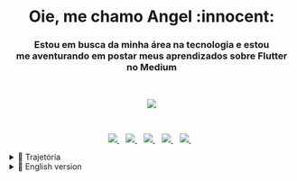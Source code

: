 <h1 align='center'> Oie, me chamo Angel :innocent: </h1>

<h3 align='center'>Estou em busca da minha área na tecnologia e estou<br>
 me aventurando em postar meus aprendizados sobre Flutter no Medium</h3>
<br>
<p align='center'>
  
  <img  src="https://github-readme-stats.vercel.app/api/top-langs/?username=vihangel&layout=compact&theme=radical&langs_count=8">
  
</p>
<br>
<p align='center'>
  
  <a href="https://www.linkedin.com/in/vitoria-angel-silva-130003196/">
    <img src="https://img.shields.io/badge/linkedin-%230077B5.svg?&style=for-the-badge&logo=linkedin&logoColor=white" />
  </a>&nbsp;&nbsp;
  <a href="https://www.instagram.com/vih.angel">
    <img src="https://img.shields.io/badge/instagram-%23E4405F.svg?&style=for-the-badge&logo=instagram&logoColor=white" />
  </a>&nbsp;&nbsp;
    <a href="https://vitoria-angel2002.medium.com">
    <img src="https://img.shields.io/badge/Medium-12100E?style=for-the-badge&logo=medium&logoColor=white" />        
  </a>&nbsp;&nbsp;
  <a href="https://dribbble.com/Vih_Angel">
    <img src="https://img.shields.io/badge/Dribbble-EA4C89?style=for-the-badge&logo=dribbble&logoColor=white" />
  </a>&nbsp;&nbsp;
  <a href="https://www.behance.net/vitoriaangel/">
    <img src="https://img.shields.io/badge/-Behance-blue?style=for-the-badge&logo=behance&logoColor=white" />
  </a>&nbsp;&nbsp;
  
</p>

<details> 
<summary>📃 Trajetória</summary>

## Formação

- 📖 **Engenharia elétrica**\
📆 2021 - 2025\
📍 **Universidade Federal de Mato Grosso** - Cuiabá, Brasil
                                                                                                                                     
- 📖 **Ciência da Computação**\
📆 2021 - 2024\
📍 **Estácio de Sá** - Cuiabá, Brasil                                                                                                                                   
                                                                                                                                     
- 📖 **Biomedicina**\
📆 2021 - 2024\
📍 **UNIC** - Cuiabá, Brasil
 
- 📖 **Ensino Médio Tec. Informática**\
📆 2018 - 2020\
📍 **Instituto Federal de Mato Grosso** - Cuiabá, Brasil  
                                                                                                                                     
## Experiencia

<img align="right" src="https://img.shields.io/badge/Behance-0054F7?style=for-the-badge&logo=behance&logoColor=white" />
<img align="right" src="https://img.shields.io/badge/Adobe%20Creative%20Cloud-DA1F26?style=for-the-badge&logo=Adobe%20Creative%20Cloud&logoColor=white" />
<img align="right" src="https://img.shields.io/badge/Microsoft_Office-D83B01?style=for-the-badge&logo=microsoft-office&logoColor=white" />

- 👨‍💻 **Freelance | Design**\
📆 2018 - Em andamento\
📍 Cuiabá, Brasil
                                                                                                                                    
<img align="right" src="https://img.shields.io/badge/Flutter-02569B?style=for-the-badge&logo=flutter&logoColor=white" />
<img align="right" src="https://img.shields.io/badge/Figma-F24E1E?style=for-the-badge&logo=figma&logoColor=white" />
<img align="right" src="https://img.shields.io/badge/Arduino_IDE-00979D?style=for-the-badge&logo=arduino&logoColor=white" />
<img align="right" src="https://img.shields.io/badge/Medium-12100E?style=for-the-badge&logo=medium&logoColor=white" />                                                                                                                         

- 👨‍💻 **Projeto de Extensão | Flutter**\
📆 2020 - Em andamento\
📍 **Instituto Federal de Mato Grosso** - Cuiabá, Brasil                                                                                                                                       

<img align="right" src="https://img.shields.io/badge/Discord-7289DA?style=for-the-badge&logo=discord&logoColor=white" />
<img align="right" src="https://img.shields.io/badge/Microsoft_Office-D83B01?style=for-the-badge&logo=microsoft-office&logoColor=white" />
   
- 👨‍💻 **Estágio | Organização de Hackathons**\
📆 09/2020 - 01/2021\
📍 **Shawee** - São Paulo/SP, Brasil

<img align="right" src="https://img.shields.io/badge/C%2B%2B-00599C?style=for-the-badge&logo=c%2B%2B&logoColor=white" />
<img align="right" src="https://img.shields.io/badge/Arduino_IDE-00979D?style=for-the-badge&logo=arduino&logoColor=white" />  

- 👨‍💻 **Bolsita | Monitoria Robótica**\
📆 2019 - 2020\
📍 **Instituto Federal de Mato Grosso** - Cuiabá, Brasil                                                                                                                 
<img align="right" src="https://img.shields.io/badge/Figma-F24E1E?style=for-the-badge&logo=figma&logoColor=white" /> 
<img align="right" src="https://img.shields.io/badge/React_Native-20232A?style=for-the-badge&logo=react&logoColor=61DAFB" />
<img align="right" src="https://img.shields.io/badge/blender-%23F5792A.svg?style=for-the-badge&logo=blender&logoColor=white" /> 
                                                                                                                 
- 👨‍💻 **Projeto de Pesquisa OCTA.MAPS**\
📆 2018 - 2019\
📍 **Instituto Federal de Mato Grosso** - Cuiabá, Brasil
</details>





<details>   
<summary>📃 English version </summary>
<br>
<h1 align='center'> Hey, my name is Angel :innocent: </h1>

<h3 align='center'>I'm looking for a job in technology and I'm<br>
 venturing into posting my Flutter learnings on Medium</h3>
<br>
<p align='center'>
  
  <img src="https://github-readme-stats.vercel.app/api/top-langs/?username=vihangel&layout=compact&theme=radical&langs_count=8">
  
</p>
<br>
<p align='center'>
  
  <a href="https://www.linkedin.com/in/vitoria-angel-silva-130003196/">
    <img src="https://img.shields.io/badge/linkedin-%230077B5.svg?&style=for-the-badge&logo=linkedin&logoColor=white" />
  </a>&nbsp;&nbsp;
  <a href="https://www.instagram.com/vih.angel">
    <img src="https://img.shields.io/badge/instagram-%23E4405F.svg?&style=for-the-badge&logo=instagram&logoColor=white" />
  </a>&nbsp;&nbsp;
    <a href="https://vitoria-angel2002.medium.com">
    <img src="https://img.shields.io/badge/Medium-12100E?style=for-the-badge&logo=medium&logoColor=white" />
  </a>&nbsp;&nbsp;
  <a href="https://dribbble.com/Vih_Angel">
    <img src="https://img.shields.io/badge/Dribbble-EA4C89?style=for-the-badge&logo=dribbble&logoColor=white" />
  </a>&nbsp;&nbsp;
  <a href="https://www.behance.net/victoriaangel/">
    <img src="https://img.shields.io/badge/-Behance-blue?style=for-the-badge&logo=behance&logoColor=white" />
  </a>&nbsp;&nbsp;
  
</p>
  
## Education

- 📖 **Electrical engineering**\
📆 2021 - 2025\
📍 **Federal University of Mato Grosso** - Cuiabá, Brazil
                                                                                                                                     
- 📖 **Computer Science**\
📆 2021 - 2024\
📍 **Estácio de Sá** - Cuiabá, Brazil
                                                                                                                                     
- 📖 **Biomedicine**\
📆 2021 - 2024\
📍 **UNIC** - Cuiabá, Brazil
 
- 📖 **High School Tech. Computing**\
📆 2018 - 2020\
📍 **Federal Institute of Mato Grosso** - Cuiabá, Brazil
                                                                                                                                     
## Experience

<img align="right" src="https://img.shields.io/badge/Behance-0054F7?style=for-the-badge&logo=behance&logoColor=white" />
<img align="right" src="https://img.shields.io/badge/Adobe%20Creative%20Cloud-DA1F26?style=for-the-badge&logo=Adobe%20Creative%20Cloud&logoColor=white" />
<img align="right" src="https://img.shields.io/badge/Microsoft_Office-D83B01?style=for-the-badge&logo=microsoft-office&logoColor=white" />

- 👨‍💻 **Freelance | Design**\
📆 2018 - In progress\
📍 Cuiabá, Brazil

<img align="right" src="https://img.shields.io/badge/Flutter-02569B?style=for-the-badge&logo=flutter&logoColor=white" />
<img align="right" src="https://img.shields.io/badge/Figma-F24E1E?style=for-the-badge&logo=figma&logoColor=white" />
<img align="right" src="https://img.shields.io/badge/Arduino_IDE-00979D?style=for-the-badge&logo=arduino&logoColor=white" />
<img align="right" src="https://img.shields.io/badge/Medium-12100E?style=for-the-badge&logo=medium&logoColor=white" />

- 👨‍💻 **Extension Project | Flutter**\
📆 2020 - In progress\
📍 **Federal Institute of Mato Grosso** - Cuiabá, Brazil

<img align="right" src="https://img.shields.io/badge/Discord-7289DA?style=for-the-badge&logo=discord&logoColor=white" />
<img align="right" src="https://img.shields.io/badge/Microsoft_Office-D83B01?style=for-the-badge&logo=microsoft-office&logoColor=white" />
   
- 👨‍💻 **Internship | Hackathon Organization**\
📆 09/2020 - 01/2021\
📍 **Shawee** - São Paulo/SP, Brazil

<img align="right" src="https://img.shields.io/badge/C%2B%2B-00599C?style=for-the-badge&logo=c%2B%2B&logoColor=white" />
<img align="right" src="https://img.shields.io/badge/Arduino_IDE-00979D?style=for-the-badge&logo=arduino&logoColor=white" />
  
  - 👨‍💻 **Scholarship | Robotic Monitoring**\
📆 2019 - 2020\
📍 **Federal Institute of Mato Grosso** - Cuiabá, Brazil
  
<img align="right" src="https://img.shields.io/badge/Figma-F24E1E?style=for-the-badge&logo=figma&logoColor=white" />
<img align="right" src="https://img.shields.io/badge/React_Native-20232A?style=for-the-badge&logo=react&logoColor=61DAFB" />
<img align="right" src="https://img.shields.io/badge/blender-%23F5792A.svg?style=for-the-badge&logo=blender&logoColor=white" />
                                                                                                                 
- 👨‍💻 **Research Project | OCTA.MAPS**\
📆 2018 - 2019\
📍 **Federal Institute of Mato Grosso** - Cuiabá, Brazil
  
</details>
